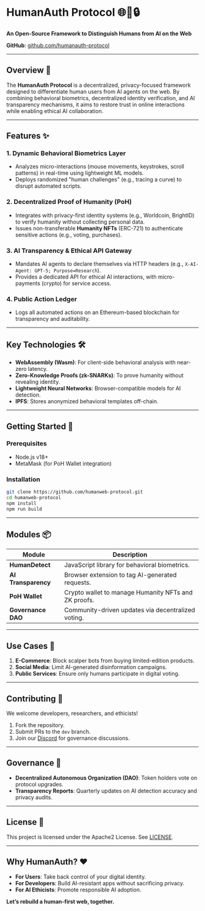 # HumanAuth Protocol 🌐🤖🔒  

**An Open-Source Framework to Distinguish Humans from AI on the Web**  

**GitHub**: [github.com/humanauth-protocol](https://github.com/humanauth-protocol)  

---

## Overview 📜  
The **HumanAuth Protocol** is a decentralized, privacy-focused framework designed to differentiate human users from AI agents on the web. By combining behavioral biometrics, decentralized identity verification, and AI transparency mechanisms, it aims to restore trust in online interactions while enabling ethical AI collaboration.  

---

## Features ✨  

### 1. **Dynamic Behavioral Biometrics Layer**  
   - Analyzes micro-interactions (mouse movements, keystrokes, scroll patterns) in real-time using lightweight ML models.  
   - Deploys randomized "human challenges" (e.g., tracing a curve) to disrupt automated scripts.  

### 2. **Decentralized Proof of Humanity (PoH)**  
   - Integrates with privacy-first identity systems (e.g., Worldcoin, BrightID) to verify humanity without collecting personal data.  
   - Issues non-transferable **Humanity NFTs** (ERC-721) to authenticate sensitive actions (e.g., voting, purchases).  

### 3. **AI Transparency & Ethical API Gateway**  
   - Mandates AI agents to declare themselves via HTTP headers (e.g., `X-AI-Agent: GPT-5; Purpose=Research`).  
   - Provides a dedicated API for ethical AI interactions, with micro-payments (crypto) for service access.  

### 4. **Public Action Ledger**  
   - Logs all automated actions on an Ethereum-based blockchain for transparency and auditability.  

---

## Key Technologies 🛠️  
- **WebAssembly (Wasm)**: For client-side behavioral analysis with near-zero latency.  
- **Zero-Knowledge Proofs (zk-SNARKs)**: To prove humanity without revealing identity.  
- **Lightweight Neural Networks**: Browser-compatible models for AI detection.  
- **IPFS**: Stores anonymized behavioral templates off-chain.  

---

## Getting Started 🚀  

### Prerequisites  
- Node.js v18+  
- MetaMask (for PoH Wallet integration)  

### Installation  
```bash  
git clone https://github.com/humanweb-protocol.git  
cd humanweb-protocol  
npm install  
npm run build  
```

---

## Modules 📦  

| Module | Description |  
|--------|-------------|  
| **HumanDetect** | JavaScript library for behavioral biometrics. |  
| **AI Transparency** | Browser extension to tag AI-generated requests. |  
| **PoH Wallet** | Crypto wallet to manage Humanity NFTs and ZK proofs. |  
| **Governance DAO** | Community-driven updates via decentralized voting. |  

---

## Use Cases 🎯  
1. **E-Commerce**: Block scalper bots from buying limited-edition products.  
2. **Social Media**: Limit AI-generated disinformation campaigns.  
3. **Public Services**: Ensure only humans participate in digital voting.  

---

## Contributing 🤝  
We welcome developers, researchers, and ethicists!  
1. Fork the repository.  
2. Submit PRs to the `dev` branch.  
3. Join our [Discord](https://discord.gg/humanauth-protocol) for governance discussions.  

---

## Governance 🌱  
- **Decentralized Autonomous Organization (DAO)**: Token holders vote on protocol upgrades.  
- **Transparency Reports**: Quarterly updates on AI detection accuracy and privacy audits.  

---

## License 📄  
This project is licensed under the Apache2 License. See [LICENSE](LICENSE).  

---

## Why HumanAuth? ❤️  
- **For Users**: Take back control of your digital identity.  
- **For Developers**: Build AI-resistant apps without sacrificing privacy.  
- **For AI Ethicists**: Promote responsible AI adoption.  

**Let’s rebuild a human-first web, together.**  
